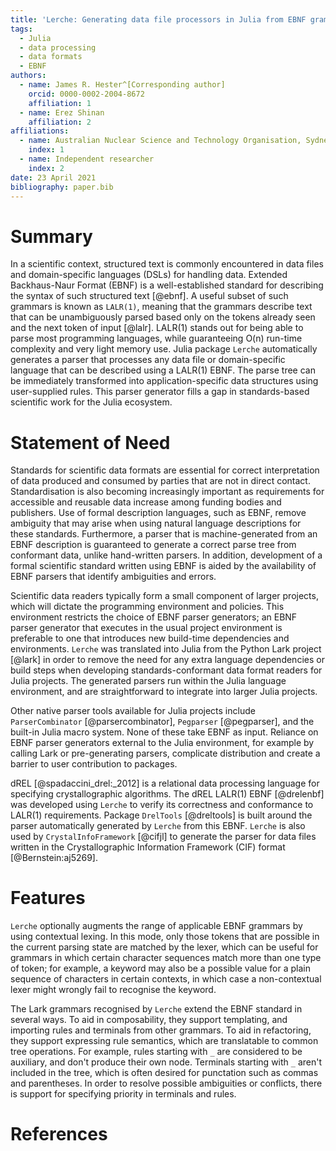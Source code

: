 ```yaml
---
title: 'Lerche: Generating data file processors in Julia from EBNF grammars'
tags:
  - Julia
  - data processing
  - data formats
  - EBNF
authors:
  - name: James R. Hester^[Corresponding author]
    orcid: 0000-0002-2004-8672
    affiliation: 1
  - name: Erez Shinan
    affiliation: 2
affiliations:
  - name: Australian Nuclear Science and Technology Organisation, Sydney, Australia
    index: 1
  - name: Independent researcher
    index: 2
date: 23 April 2021
bibliography: paper.bib
---
```


# Summary

In a scientific context, structured text is commonly encountered in
data files and domain-specific languages (DSLs) for handling
data. Extended Backhaus-Naur Format (EBNF) is a well-established
standard for describing the syntax of such structured text [@ebnf].  A
useful subset of such grammars is known as `LALR(1)`, meaning that the
grammars describe text that can be unambiguously parsed based
only on the tokens already seen and the next token of input [@lalr].
LALR(1) stands out for being able to parse most programming languages,
while guaranteeing O(n) run-time complexity and very light memory use.
Julia package `Lerche` automatically generates a parser that processes
any data file or domain-specific language that can be described using
a LALR(1) EBNF. The parse tree can be immediately transformed into
application-specific data structures using user-supplied rules. This
parser generator fills a gap in standards-based scientific work for
the Julia ecosystem.

# Statement of Need

Standards for scientific data formats are essential for correct
interpretation of data produced and consumed by parties that are not
in direct contact.  Standardisation is also becoming increasingly
important as requirements for accessible and reusable data increase
among funding bodies and publishers. Use of formal description
languages, such as EBNF, remove ambiguity that may arise when using
natural language descriptions for these standards. Furthermore, a
parser that is machine-generated from an EBNF description is
guaranteed to generate a correct parse tree from conformant data,
unlike hand-written parsers. In addition, development of
a formal scientific standard written using EBNF is aided by the
availability of EBNF parsers that identify ambiguities and
errors.

Scientific data readers typically form a small component of larger
projects, which will dictate the programming environment and
policies. This environment restricts the choice of EBNF parser
generators; an EBNF parser generator that executes in the usual
project environment is preferable to one that introduces new
build-time dependencies and environments. `Lerche` was translated
into Julia from the Python Lark project [@lark] in order to remove the
need for any extra language dependencies or build steps when
developing standards-conformant data format readers for Julia
projects. The generated parsers run within the Julia language
environment, and are straightforward to integrate into larger Julia
projects.

Other native parser tools available for Julia projects include
`ParserCombinator` [@parsercombinator], `Pegparser` [@pegparser], and
the built-in Julia macro system. None of these take EBNF as input. Reliance
on EBNF parser generators external to the Julia environment, for example
by calling Lark or pre-generating parsers, complicate distribution and
create a barrier to user contribution to packages.

dREL [@spadaccini_drel:_2012] is a relational data processing language
for specifying crystallographic algorithms. The dREL LALR(1) EBNF [@drelenbf]
was developed using `Lerche` to verify its correctness and conformance
to LALR(1) requirements. Package
`DrelTools` [@dreltools] is built around the parser automatically
generated by `Lerche` from this EBNF. `Lerche` is also used by
`CrystalInfoFramework` [@cifjl] to generate the parser for data
files written in the Crystallographic Information Framework (CIF)
format [@Bernstein:aj5269].

# Features

`Lerche` optionally augments the range of applicable EBNF grammars by
using contextual lexing. In this mode, only those tokens that are
possible in the current parsing state are matched by the lexer, which
can be useful for grammars in which certain character sequences match
more than one type of token; for example, a keyword may also be a
possible value for a plain sequence of characters in certain contexts,
in which case a non-contextual lexer might wrongly fail to recognise
the keyword.

The Lark grammars recognised by `Lerche` extend the EBNF standard in
several ways. To aid in composability, they support templating, and
importing rules and terminals from other grammars. To aid in
refactoring, they support expressing rule semantics, which are
translatable to common tree operations. For example, rules starting
with `_` are considered to be auxiliary, and don't produce their own
node. Terminals starting with `_` aren't included in the tree, which
is often desired for punctation such as commas and parentheses.  In
order to resolve possible ambiguities or conflicts, there is support
for specifying priority in terminals and rules.


# References
